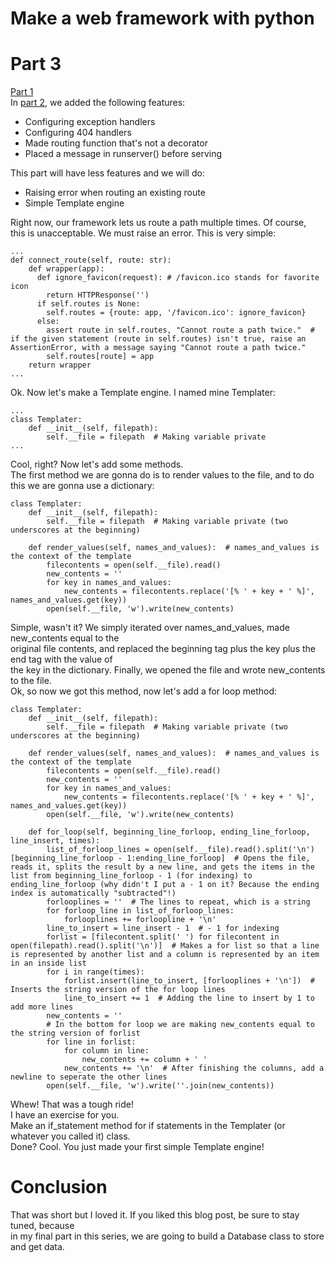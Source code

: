 # Make a web framework with python
# Part 3
[Part 1](https://zachyboy12.github.io/zachyboy12.gitub.io/blog-posts/make-a-web-framework-with-python-part-1)  
In [part 2](https://zachyboy12.github.io/zachyboy12.gitub.io/blog-posts/make-a-web-framework-with-python-part-2), we added the following features:  
- Configuring exception handlers
- Configuring 404 handlers
- Made routing function that's not a decorator
- Placed a message in runserver() before serving

This part will have less features and we will do:  
- Raising error when routing an existing route
- Simple Template engine

Right now, our framework lets us route a path multiple times. Of course,  
this is unacceptable. We must raise an error. This is very simple:  
```
...
def connect_route(self, route: str):
    def wrapper(app):
      def ignore_favicon(request): # /favicon.ico stands for favorite icon
        return HTTPResponse('')
      if self.routes is None:
        self.routes = {route: app, '/favicon.ico': ignore_favicon}
      else:
        assert route in self.routes, "Cannot route a path twice."  # if the given statement (route in self.routes) isn't true, raise an AssertionError, with a message saying "Cannot route a path twice."
        self.routes[route] = app
    return wrapper
...
```  
Ok. Now let's make a Template engine. I named mine Templater:  
```
...
class Templater:
    def __init__(self, filepath):
        self.__file = filepath  # Making variable private
...
```  
Cool, right? Now let's add some methods.  
The first method we are gonna do is to render values to the file, and to do this we are gonna use a dictionary:  
```
class Templater:
    def __init__(self, filepath):
        self.__file = filepath  # Making variable private (two underscores at the beginning)
        
    def render_values(self, names_and_values):  # names_and_values is the context of the template
        filecontents = open(self.__file).read()
        new_contents = ''
        for key in names_and_values:
            new_contents = filecontents.replace('[% ' + key + ' %]', names_and_values.get(key))
        open(self.__file, 'w').write(new_contents)
```  
Simple, wasn't it? We simply iterated over names_and_values, made new_contents equal to the  
original file contents, and replaced the beginning tag plus the key plus the end tag with the value of  
the key in the dictionary. Finally, we opened the file and wrote new_contents to the file.  
Ok, so now we got this method, now let's add a for loop method:  
```
class Templater:
    def __init__(self, filepath):
        self.__file = filepath  # Making variable private (two underscores at the beginning)
        
    def render_values(self, names_and_values):  # names_and_values is the context of the template
        filecontents = open(self.__file).read()
        new_contents = ''
        for key in names_and_values:
            new_contents = filecontents.replace('[% ' + key + ' %]', names_and_values.get(key))
        open(self.__file, 'w').write(new_contents)
        
    def for_loop(self, beginning_line_forloop, ending_line_forloop, line_insert, times):
        list_of_forloop_lines = open(self.__file).read().split('\n')[beginning_line_forloop - 1:ending_line_forloop]  # Opens the file, reads it, splits the result by a new line, and gets the items in the list from beginning_line_forloop - 1 (for indexing) to ending_line_forloop (why didn't I put a - 1 on it? Because the ending index is automatically "subtracted"!)
        forlooplines = ''  # The lines to repeat, which is a string
        for forloop_line in list_of_forloop_lines:
            forlooplines += forloopline + '\n'
        line_to_insert = line_insert - 1  # - 1 for indexing
        forlist = [filecontent.split(' ') for filecontent in open(filepath).read().split('\n')]  # Makes a for list so that a line is represented by another list and a column is represented by an item in an inside list
        for i in range(times):
            forlist.insert(line_to_insert, [forlooplines + '\n'])  # Inserts the string version of the for loop lines
            line_to_insert += 1  # Adding the line to insert by 1 to add more lines
        new_contents = ''
        # In the bottom for loop we are making new_contents equal to the string version of forlist
        for line in forlist:
            for column in line:
                new_contents += column + ' '
            new_contents += '\n'  # After finishing the columns, add a newline to seperate the other lines
        open(self.__file, 'w').write(''.join(new_contents))
```  
Whew! That was a tough ride!  
I have an exercise for you.  
Make an if_statement method for if statements in the Templater (or whatever you called it) class.  
Done? Cool. You just made your first simple Template engine!  
# Conclusion
That was short but I loved it. If you liked this blog post, be sure to stay tuned, because  
in my final part in this series, we are going to build a Database class to store and get data.  
